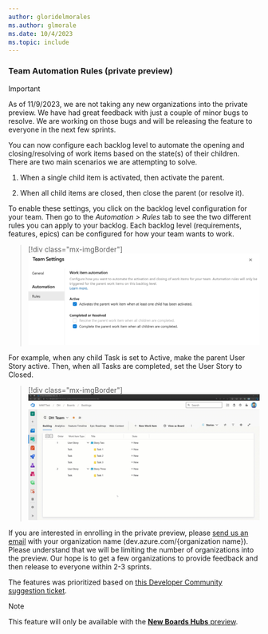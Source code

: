 ```yaml
---
author: gloridelmorales
ms.author: glmorale
ms.date: 10/4/2023
ms.topic: include
---
```


### Team Automation Rules (private preview)

> [!IMPORTANT]
> As of 11/9/2023, we are not taking any new organizations into the private preview. We have had great feedback with just a couple of minor bugs to resolve. We are working on those bugs and will be releasing the feature to everyone in the next few sprints.

You can now configure each backlog level to automate the opening and closing/resolving of work items based on the state(s) of their children. There are two main scenarios we are attempting to solve.

1. When a single child item is activated, then activate the parent.

2. When all child items are closed, then close the parent (or resolve it).

To enable these settings, you click on the backlog level configuration for your team. Then go to the *Automation > Rules* tab to see the two different rules you can apply to your backlog. Each backlog level (requirements, features, epics) can be configured for how your team wants to work.

> [!div class="mx-imgBorder"]
> ![Screenshots of Team Settings.](../../media/228-boards-01.png "Screenshots of Team Settings.")


For example, when any child Task is set to Active, make the parent User Story active. Then, when all Tasks are completed, set the User Story to Closed.

> [!div class="mx-imgBorder"]
> ![Gif to demo Team automation rules.](../../media/228-boards-01.gif "gif to demo Team automation rules")

If you are interested in enrolling in the private preview, please [send us an email](mailto:dahellem@microsoft.com) with your organization name (dev.azure.com/{organization name}). Please understand that we will be limiting the number of organizations into the preview. Our hope is to get a few organizations to provide feedback and then release to everyone within 2-3 sprints.

The features was prioritized based on [this Developer Community suggestion ticket](https://developercommunity.visualstudio.com/t/update-automatically-user-story-state-according-to/376465).

> [!NOTE]
> This feature will only be available with the [**New Boards Hubs** preview](https://devblogs.microsoft.com/devops/new-boards-hub-public-preview/).